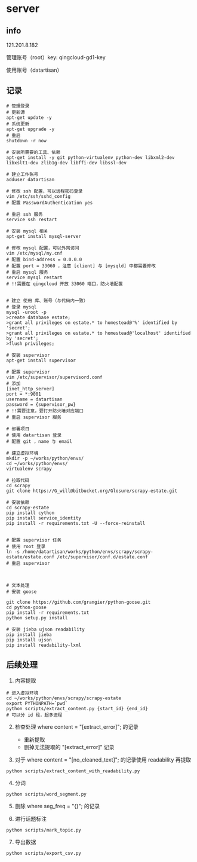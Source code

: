 # server

## info

121.201.8.182

管理账号（root）key: qingcloud-gd1-key

使用账号（datartisan）


## 记录

```
# 管理登录
# 更新源
apt-get update -y
# 系统更新
apt-get upgrade -y
# 重启
shutdown -r now

# 安装所需要的工具、依赖
apt-get install -y git python-virtualenv python-dev libxml2-dev libxslt1-dev zlib1g-dev libffi-dev libssl-dev

# 建立工作账号
adduser datartisan

# 修改 ssh 配置，可以远程密码登录
vim /etc/ssh/sshd_config
# 配置 PasswordAuthentication yes 

# 重启 ssh 服务
service ssh restart

# 安装 mysql 相关
apt-get install mysql-server

# 修改 mysql 配置，可以外网访问
vim /etc/mysql/my.cnf
# 配置 bind-address = 0.0.0.0
# 配置 port = 33060 ，注意 [client] 与 [mysqld] 中都需要修改
# 重启 mysql 服务
service mysql restart
# !!需要在 qingcloud 开放 33060 端口，防火墙配置


# 建立 使用 库、账号（与代码内一致）
# 登录 mysql 
mysql -uroot -p
>create database estate;
>grant all privileges on estate.* to homestead@'%' identified by 'secret';
>grant all privileges on estate.* to homestead@'localhost' identified by 'secret';
>flush privileges;

# 安装 supervisor
apt-get install supervisor

# 配置 supervisor
vim /etc/supervisor/supervisord.conf
# 添加
[inet_http_server]
port = *:9001
username = datartisan
password = {supervisor_pw}
# !!需要注意，要打开防火墙对应端口
# 重启 supervisor 服务

# 部署项目
# 使用 datartisan 登录
# 配置 git ，name 与 email

# 建立虚拟环境
mkdir -p ~/works/python/envs/
cd ~/works/python/envs/
virtualenv scrapy

# 拉取代码
cd scrapy
git clone https://G_will@bitbucket.org/Glosure/scrapy-estate.git

# 安装依赖
cd scrapy-estate
pip install cython
pip install service_identity
pip install -r requirements.txt -U --force-reinstall


# 配置 supervisor 任务
# 使用 root 登录
ln -s /home/datartisan/works/python/envs/scrapy/scrapy-estate/estate.conf /etc/supervisor/conf.d/estate.conf
# 重启 supervisor



# 文本处理
# 安装 goose 

git clone https://github.com/grangier/python-goose.git
cd python-goose
pip install -r requirements.txt
python setup.py install

# 安装 jieba ujson readability
pip install jieba
pip install ujson
pip install readability-lxml

```


## 后续处理

1. 内容提取


```
# 进入虚拟环境
cd ~/works/python/envs/scrapy/scrapy-estate
export PYTHONPATH=`pwd`
python scripts/extract_content.py {start_id} {end_id} 
# 可以分 id 段，起多进程

```

2. 检查处理 where content = "[extract_error]"; 的记录
    - 重新提取
    - 删掉无法提取的 "[extract_error]" 记录

3. 对于 where content = "[no_cleaned_text]"; 的记录使用 readability 再提取

```
python scripts/extract_content_with_readability.py
```

4. 分词

```
python scripts/word_segment.py
```

5. 删除 where seg_freq = "{}"; 的记录

6. 进行话题标注

```
python scripts/mark_topic.py
```

7. 导出数据

```
python scripts/export_csv.py
```